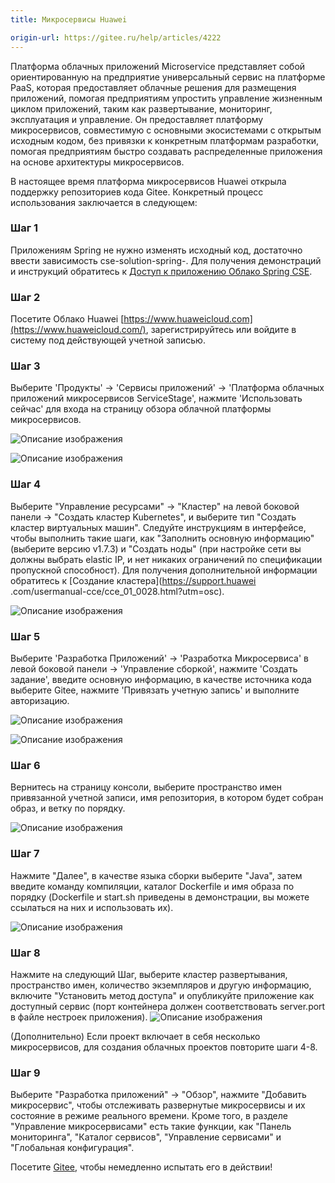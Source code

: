 ```yaml
---
title: Микросервисы Huawei

origin-url: https://gitee.ru/help/articles/4222
---
```


Платформа облачных приложений Microservice представляет собой ориентированную на предприятие универсальный сервис на платформе PaaS, которая предоставляет облачные решения для размещения приложений, помогая предприятиям упростить управление жизненным циклом приложений, таким как развертывание, мониторинг, эксплуатация и управление. Он предоставляет платформу микросервисов, совместимую с основными экосистемами с открытым исходным кодом, без привязки к конкретным платформам разработки, помогая предприятиям быстро создавать распределенные приложения на основе архитектуры микросервисов.

В настоящее время платформа микросервисов Huawei открыла поддержку репозиториев кода Gitee. Конкретный процесс использования заключается в следующем:

### Шаг 1

Приложениям Spring не нужно изменять исходный код, достаточно ввести зависимость cse-solution-spring-. Для получения демонстраций и инструкций обратитесь к [Доступ к приложению Облако Spring CSE](https://support.huaweicloud.com/devg-cse/cse_03_0092.html?utm=osc).

### Шаг 2

Посетите Облако Huawei [https://www.huaweicloud.com](https://www.huaweicloud.com/), зарегистрируйтесь или войдите в систему под действующей учетной записью.

### Шаг 3

Выберите 'Продукты' -> 'Сервисы приложений' -> 'Платформа облачных приложений микросервисов ServiceStage', нажмите 'Использовать сейчас' для входа на страницу обзора облачной платформы микросервисов.

![Описание изображения](https://images.gitee.ru/uploads/images/2018/0829/154201_f16aa425_669935.png )

![Описание изображения](https://images.gitee.ru/uploads/images/2018/0829/154318_8d8def97_669935.png )

### Шаг 4

Выберите "Управление ресурсами" -> "Кластер" на левой боковой панели -> "Создать кластер Kubernetes", и выберите тип "Создать кластер виртуальных машин". Следуйте инструкциям в интерфейсе, чтобы выполнить такие шаги, как "Заполнить основную информацию" (выберите версию v1.7.3) и "Создать ноды" (при настройке сети вы должны выбрать elastic IP, и нет никаких ограничений по спецификации пропускной способност). Для получения дополнительной информации обратитесь к [Создание кластера](https://support.huawei .com/usermanual-cce/cce_01_0028.html?utm=osc).

![Описание изображения](https://images.gitee.ru/uploads/images/2018/0829/154334_ecf8fa20_669935.png )

### Шаг 5

Выберите 'Разработка Приложений' -> 'Разработка Микросервиcа' в левой боковой панели -> 'Управление сборкой', нажмите 'Создать задание', введите основную информацию, в качестве источника кода выберите Gitee, нажмите 'Привязать учетную запись' и выполните авторизацию.

![Описание изображения](https://images.gitee.ru/uploads/images/2018/0829/154438_243ee403_669935.png )

![Описание изображения](https://images.gitee.ru/uploads/images/2018/0829/154452_e0b94454_669935.png )

### Шаг 6

Вернитесь на страницу консоли, выберите пространство имен привязанной учетной записи, имя репозитория, в котором будет собран образ, и ветку по порядку.

![Описание изображения](https://images.gitee.ru/uploads/images/2018/0829/154502_7a53083c_669935.png )

### Шаг 7

Нажмите "Далее", в качестве языка сборки выберите "Java", затем введите команду компиляции, каталог Dockerfile и имя образа по порядку (Dockerfile и start.sh приведены в демонстрации, вы можете ссылаться на них и использовать их).

![Описание изображения](https://images.gitee.ru/uploads/images/2018/0829/154510_697718be_669935.png )

### Шаг 8

Нажмите на следующий Шаг, выберите кластер развертывания, пространство имен, количество экземпляров и другую информацию, включите "Установить метод доступа" и опубликуйте приложение как доступный сервис (порт контейнера должен соответствовать server.port в файле нестроек приложения).
![Описание изображения](https://images.gitee.ru/uploads/images/2018/0829/154524_f244f284_669935.png )

(Дополнительно) Если проект включает в себя несколько микросервисов, для создания облачных проектов повторите шаги 4-8.

### Шаг 9

Выберите "Разработка приложений" -> "Обзор", нажмите "Добавить микросервис", чтобы отслеживать развернутые микросервисы и их состояние в режиме реального времени. Кроме того, в разделе "Управление микросервисами" есть такие функции, как "Панель мониторинга", "Каталог сервисов", "Управление сервисами" и "Глобальная конфигурация".

Посетите [Gitee](https://gitee.ru/), чтобы немедленно испытать его в действии!